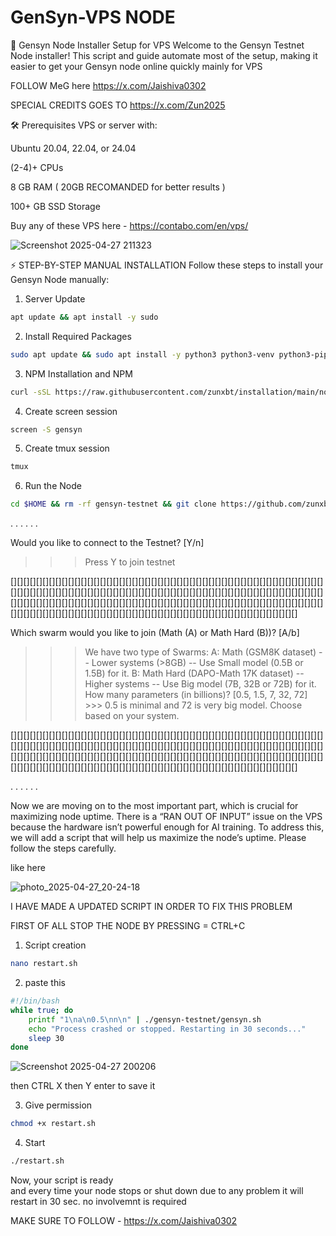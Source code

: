 # GenSyn-VPS NODE

🚀 Gensyn Node Installer Setup for VPS
Welcome to the Gensyn Testnet Node installer!
This script and guide automate most of the setup, making it easier to get your Gensyn node online quickly mainly for VPS 

FOLLOW MeG here https://x.com/Jaishiva0302


SPECIAL CREDITS GOES TO https://x.com/Zun2025





🛠️ Prerequisites
VPS or server with:

Ubuntu 20.04, 22.04, or 24.04

(2-4)+ CPUs

8 GB RAM ( 20GB RECOMANDED for better results )

100+ GB SSD Storage


Buy any of these VPS 
here - https://contabo.com/en/vps/


![Screenshot 2025-04-27 211323](https://github.com/user-attachments/assets/0674d5b8-30be-446e-b40a-cf26522ba06b)


⚡ STEP-BY-STEP MANUAL INSTALLATION
Follow these steps to install your Gensyn Node manually:

1. Server Update
```bash
apt update && apt install -y sudo

 ```
2. Install Required Packages
```bash
sudo apt update && sudo apt install -y python3 python3-venv python3-pip curl wget screen git lsof nano unzip iproute2
```
3. NPM Installation and NPM 
```bash
curl -sSL https://raw.githubusercontent.com/zunxbt/installation/main/node.sh | bash
```
4. Create screen session 
```bash
screen -S gensyn
```

5. Create tmux session 
```bash
tmux
```
6. Run the Node
```bash
cd $HOME && rm -rf gensyn-testnet && git clone https://github.com/zunxbt/gensyn-testnet.git && chmod +x gensyn-testnet/gensyn.sh && ./gensyn-testnet/gensyn.sh

```
.
.
.
.
.
.

Would you like to connect to the Testnet? [Y/n] 

>>> Press Y to join testnet


[][][][][][][][][][][][][][][][][][][][][][][][][][][][][][][][][][][][][][][][][][][][][][][][][][][][][][][][][][][][][][][][][][][][][][][][][][][][][][][][][][][][][][][][][][][][][][][][][][][][][][][][][][][][][][][][][][][][][][][][][][][][][][][][][][][][][][][][][][][][][][][][][][][][][][][][][][][][][][][][][][][][][][][][][][][][][][][][][][][][][][][][][][][][][][][][]

Which swarm would you like to join (Math (A) or Math Hard (B))? [A/b] 
>>> We have two type of Swarms:
A: Math (GSM8K dataset) -- Lower systems (>8GB) -- Use Small model (0.5B or 1.5B) for it.
B: Math Hard (DAPO-Math 17K dataset) -- Higher systems -- Use Big model (7B, 32B or 72B) for it.
How many parameters (in billions)? [0.5, 1.5, 7, 32, 72] >>> 0.5 is minimal and 72 is very big model. Choose based on your system.

[][][][][][][][][][][][][][][][][][][][][][][][][][][][][][][][][][][][][][][][][][][][][][][][][][][][][][][][][][][][][][][][][][][][][][][][][][][][][][][][][][][][][][][][][][][][][][][][][][][][][][][][][][][][][][][][][][][][][][][][][][][][][][][][][][][][][][][][][][][][][][][][][][][][][][][][][][][][][][][][][][][][][][][][][][][][][][][][][][][][][][][][][][][][][][][][]

.
.
.
.
.
.

Now we are moving on to the most important part, which is crucial for maximizing node uptime.
There is a “RAN OUT OF INPUT” issue on the VPS because the hardware isn’t powerful enough for AI training.
To address this, we will add a script that will help us maximize the node’s uptime.
Please follow the steps carefully.

like here  

![photo_2025-04-27_20-24-18](https://github.com/user-attachments/assets/a47a0930-ab61-46a7-b181-757fdde343cf)




I HAVE MADE A UPDATED SCRIPT IN ORDER TO FIX THIS PROBLEM


FIRST OF ALL STOP THE NODE BY PRESSING = CTRL+C

1) Script creation
  ```bash
nano restart.sh
```

2) paste this 
```bash
#!/bin/bash
while true; do
    printf "1\na\n0.5\nn\n" | ./gensyn-testnet/gensyn.sh
    echo "Process crashed or stopped. Restarting in 30 seconds..."
    sleep 30
done

```
![Screenshot 2025-04-27 200206](https://github.com/user-attachments/assets/724402f3-5501-4dd5-b84d-67ebc3bb2d24)

then CTRL X then Y enter to save it

3) Give permission
```bash
chmod +x restart.sh
```
4) Start
```bash
./restart.sh
```

Now, your script is ready  
and every time your node stops or shut down due to any problem it will restart in 30 sec. no involvemnt is required  

MAKE SURE TO FOLLOW - https://x.com/Jaishiva0302
